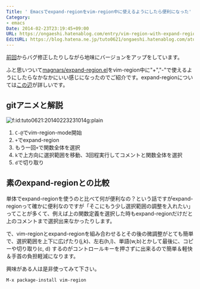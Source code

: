 ```yaml
---
Title: ' Emacsでexpand-regionをvim-region中に使えるようにしたら便利になった'
Category:
- emacs
Date: 2014-02-23T23:19:45+09:00
URL: https://ongaeshi.hatenablog.com/entry/vim-region-with-expand-region
EditURL: https://blog.hatena.ne.jp/tuto0621/ongaeshi.hatenablog.com/atom/entry/12921228815718905992
---
```


[前回](http://ongaeshi.hatenablog.com/entry/emacs-vim-region)からバグ修正したりしながら地味にバージョンをアップをしています。

ふと思いついて[magnars/expand-region.el](https://github.com/magnars/expand-region.el)をvim-region中に"+","-"で使えるようにしたらなかなかにいい感じになったのでご紹介です。expand-regionについては[この辺](http://d.hatena.ne.jp/syohex/20120117/1326814127)が詳しいです。

## gitアニメと解説

<p><span itemscope itemtype="http://schema.org/Photograph"><img src="http://cdn-ak.f.st-hatena.com/images/fotolife/t/tuto0621/20140223/20140223231014.gif" alt="f:id:tuto0621:20140223231014g:plain" title="f:id:tuto0621:20140223231014g:plain" class="hatena-fotolife" itemprop="image"></span></p>

1. `C-@`でvim-region-mode開始
1. `+`でexpand-region
1. もう一回`+`で関数全体を選択
1. `k`で上方向に選択範囲を移動、3回程実行してコメントと関数全体を選択
1. `d`で切り取り

## 素のexpand-regionとの比較

単体でexpand-regionを使うのと比べて何が便利なの？という話ですがexpand-regionって確かに便利なのですが「そこにもう少し選択範囲の調整を入れたい」ってことが多くて、例えば上の関数定義を選択した時もexpand-regionだけだと上のコメントまで選択出来なかったりします。

で、vim-regionとexpand-regionを組み合わせるとその後の微調整がとても簡単で、選択範囲を上下に広げたり(j,k)、左右(h,l)、単語(w,b)とかして最後に、コピーや切り取り(c, d) するのがコントロールキーを押さずに出来るので簡単＆軽快＆手首の負担軽減になります。


興味がある人は是非使ってみて下さい。

    M-x package-install vim-region



